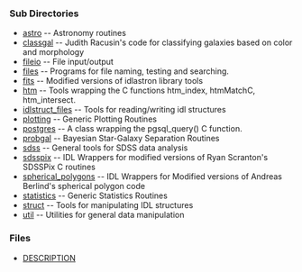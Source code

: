 ### Sub Directories ###
  * [astro](ProAstro.md) -- Astronomy routines
  * [classgal](ProClassgal.md) -- Judith Racusin's code for classifying galaxies based on color and morphology
  * [fileio](ProFileio.md) -- File input/output
  * [files](ProFiles.md) -- Programs for file naming, testing and searching.
  * [fits](ProFits.md) -- Modified versions of idlastron library tools
  * [htm](ProHtm.md) -- Tools wrapping the C functions htm\_index, htmMatchC, htm\_intersect.
  * [idlstruct\_files](ProIdlstruct_files.md) -- Tools for reading/writing idl structures
  * [plotting](ProPlotting.md) -- Generic Plotting Routines
  * [postgres](ProPostgres.md) -- A class wrapping the pgsql\_query() C function.
  * [probgal](ProProbgal.md) -- Bayesian Star-Galaxy Separation Routines
  * [sdss](ProSdss.md) -- General tools for SDSS data analysis
  * [sdsspix](ProSdsspix.md) -- IDL Wrappers for modified versions of Ryan Scranton's SDSSPix C routines
  * [spherical\_polygons](ProSpherical_polygons.md) -- IDL Wrappers for Modified versions of Andreas Berlind's spherical polygon code
  * [statistics](ProStatistics.md) -- Generic Statistics Routines
  * [struct](ProStruct.md) -- Tools for manipulating IDL structures
  * [util](ProUtil.md) -- Utilities for general data manipulation
### Files ###
  * [DESCRIPTION](http://code.google.com/p/sdssidl/source/browse/trunk/pro/DESCRIPTION)